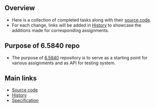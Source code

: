 ## Overview

- Here is a collection of completed tasks along with their [source code](https://github.com/NJrslv/6.5840).
- For each change, links will be added in [History](https://github.com/NJrslv/Distributed-and-Database-Systems/blob/main/MIT-assignments/History.md) to showcase the additions made for corresponding assignments.

## Purpose of 6.5840 repo

- The purpose of [6.5840](https://github.com/NJrslv/6.5840) repository is to serve as a starting point for various assignments and as API for testing system.

## Main links
- [Source code](https://github.com/NJrslv/6.5840)
- [History](https://github.com/NJrslv/Distributed-and-Database-Systems/blob/main/MIT-assignments/History.md)
- [Specification](https://pdos.csail.mit.edu/6.5840/)
